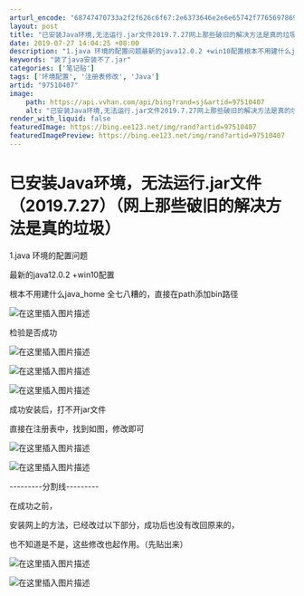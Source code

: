 ```yaml
---
arturl_encode: "68747470733a2f2f626c6f67:2e6373646e2e6e65742f77656978696e5f3434373534303436:2f61727469636c652f64657461696c732f3937353130343037"
layout: post
title: "已安装Java环境,无法运行.jar文件2019.7.27网上那些破旧的解决方法是真的垃圾"
date: 2019-07-27 14:04:25 +08:00
description: "1.java 环境的配置问题最新的java12.0.2 +win10配置根本不用建什么java_ho"
keywords: "装了java安装不了.jar"
categories: ['笔记贴']
tags: ['环境配置', '注册表修改', 'Java']
artid: "97510407"
image:
    path: https://api.vvhan.com/api/bing?rand=sj&artid=97510407
    alt: "已安装Java环境,无法运行.jar文件2019.7.27网上那些破旧的解决方法是真的垃圾"
render_with_liquid: false
featuredImage: https://bing.ee123.net/img/rand?artid=97510407
featuredImagePreview: https://bing.ee123.net/img/rand?artid=97510407
---
```


# 已安装Java环境，无法运行.jar文件（2019.7.27）（网上那些破旧的解决方法是真的垃圾）

1.java 环境的配置问题
  
最新的java12.0.2 +win10配置
  
根本不用建什么java_home 全七八糟的，直接在path添加bin路径

![在这里插入图片描述](https://i-blog.csdnimg.cn/blog_migrate/2d7042bd5a744591296970a7beb1cbd1.png)
  
检验是否成功
  
![在这里插入图片描述](https://i-blog.csdnimg.cn/blog_migrate/ccc309cf657a81943b3c2088cc40a5a3.png)

![在这里插入图片描述](https://i-blog.csdnimg.cn/blog_migrate/bdae1640be381c1587ac6046d57fb690.png)
  
![在这里插入图片描述](https://i-blog.csdnimg.cn/blog_migrate/f7fb7b1be06d5658d2558608cb1c1a7b.png)

成功安装后，打不开jar文件

直接在注册表中，找到如图，修改即可
  
![在这里插入图片描述](https://i-blog.csdnimg.cn/blog_migrate/2a5d9193d0c8132c0f5be0944eb2d9b1.png)
  
![在这里插入图片描述](https://i-blog.csdnimg.cn/blog_migrate/1f0233e07cc60aca817a209b96e607f2.png)
  
---------分割线---------
  
在成功之前，
  
安装网上的方法，已经改过以下部分，成功后也没有改回原来的，
  
也不知道是不是，这些修改也起作用。（先贴出来）

![在这里插入图片描述](https://i-blog.csdnimg.cn/blog_migrate/72212e038b74f7d82b8e662c640269be.png)
  
![在这里插入图片描述](https://i-blog.csdnimg.cn/blog_migrate/02b23726e5d80f41c311ae96ed2cbd26.png)